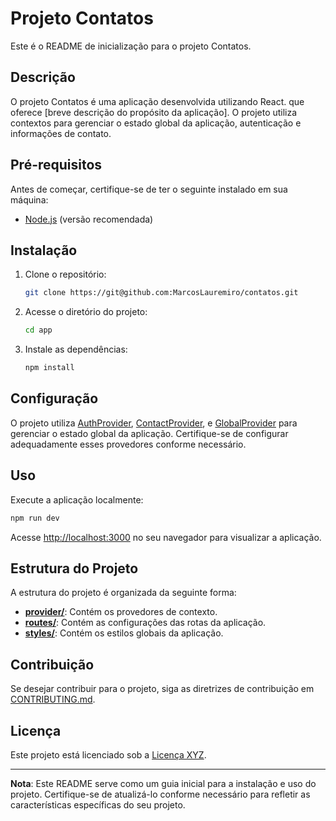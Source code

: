 # Projeto Contatos

Este é o README de inicialização para o projeto Contatos.

## Descrição

O projeto Contatos é uma aplicação desenvolvida utilizando React. que oferece [breve descrição do propósito da aplicação]. O projeto utiliza contextos para gerenciar o estado global da aplicação, autenticação e informações de contato.

## Pré-requisitos

Antes de começar, certifique-se de ter o seguinte instalado em sua máquina:

- [Node.js](https://nodejs.org/) (versão recomendada)

## Instalação

1. Clone o repositório:

   ```bash
   git clone https://git@github.com:MarcosLauremiro/contatos.git
   ```

2. Acesse o diretório do projeto:

   ```bash
   cd app
   ```

3. Instale as dependências:

   ```bash
   npm install
   ```

## Configuração

O projeto utiliza [AuthProvider](./provider/AuthProvider), [ContactProvider](./provider/ContactProvider), e [GlobalProvider](./provider/GlobalContext) para gerenciar o estado global da aplicação. Certifique-se de configurar adequadamente esses provedores conforme necessário.

## Uso

Execute a aplicação localmente:

```bash
npm run dev
```

Acesse [http://localhost:3000](http://localhost:3000) no seu navegador para visualizar a aplicação.

## Estrutura do Projeto

A estrutura do projeto é organizada da seguinte forma:

- **[provider/](./provider)**: Contém os provedores de contexto.
- **[routes/](./routes)**: Contém as configurações das rotas da aplicação.
- **[styles/](./styles)**: Contém os estilos globais da aplicação.

## Contribuição

Se desejar contribuir para o projeto, siga as diretrizes de contribuição em [CONTRIBUTING.md](CONTRIBUTING.md).

## Licença

Este projeto está licenciado sob a [Licença XYZ](./LICENSE).

---

**Nota**: Este README serve como um guia inicial para a instalação e uso do projeto. Certifique-se de atualizá-lo conforme necessário para refletir as características específicas do seu projeto.
